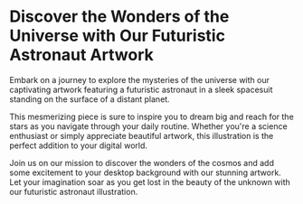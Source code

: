 <!--font:I recommend using "Montserrat" as the Google font for the website.-->

# Discover the Wonders of the Universe with Our Futuristic Astronaut Artwork

Embark on a journey to explore the mysteries of the universe with our captivating artwork featuring a futuristic astronaut in a sleek spacesuit standing on the surface of a distant planet.

This mesmerizing piece is sure to inspire you to dream big and reach for the stars as you navigate through your daily routine. Whether you're a science enthusiast or simply appreciate beautiful artwork, this illustration is the perfect addition to your digital world.

Join us on our mission to discover the wonders of the cosmos and add some excitement to your desktop background with our stunning artwork. Let your imagination soar as you get lost in the beauty of the unknown with our futuristic astronaut illustration.

<!--

Write me markdown content of website with wallpaper:

"An illustration of a futuristic astronaut in a sleek spacesuit, standing on the surface of a distant planet."

The header of the page should not be copy of the text but rather a real content of the website which is using this wallpaper.


---


# Exploring the Unknown: A Journey to Distant Planets

![Futuristic Astronaut Wallpaper](https://example.com/futuristic-astronaut-wallpaper.jpg)

Embark on an adventure to explore the mysteries of the universe with our collection of stunning wallpapers. This particular wallpaper features a futuristic astronaut in a sleek spacesuit, standing on the surface of a distant planet. 

Let this wallpaper inspire you to dream big and reach for the stars as you navigate through your daily routine. Whether you're a science enthusiast or simply appreciate beautiful artwork, this wallpaper is sure to elevate your desktop background to new heights.

Join us on our mission to discover the wonders of the cosmos and add some excitement to your digital world with our captivating wallpapers.


---


Heading is too long, rewrite whole content.


---


# Discover the Wonders of the Universe with Our Futuristic Astronaut Wallpaper

Are you ready to embark on a journey to explore the mysteries of the universe? Look no further than our collection of stunning wallpapers, featuring a futuristic astronaut in a sleek spacesuit standing on the surface of a distant planet.

This captivating wallpaper is sure to inspire you to dream big and reach for the stars as you navigate through your daily routine. Whether you're a science enthusiast or simply appreciate beautiful artwork, this wallpaper is the perfect addition to your desktop background.

Join us on our mission to discover the wonders of the cosmos and add some excitement to your digital world with our mesmerizing wallpapers. Get lost in the beauty of the unknown and let your imagination soar with our futuristic astronaut wallpaper.


---


Heading should not include word "wallpaper". The website should not be about the wallpaper itself, wallpaper is just a related background, rewrite whole content.


---


# Explore the Mysteries of the Universe with Our Futuristic Astronaut Illustration

Embark on a journey to discover the wonders of the universe with our captivating illustration featuring a futuristic astronaut in a sleek spacesuit standing on the surface of a distant planet.

This mesmerizing artwork is sure to inspire you to dream big and reach for the stars as you navigate through your daily routine. Whether you're a science enthusiast or simply appreciate beautiful illustrations, this piece is the perfect addition to your digital world.

Join us on our mission to explore the mysteries of the cosmos and add some excitement to your desktop background with our stunning illustration. Let your imagination soar as you get lost in the beauty of the unknown with our futuristic astronaut artwork.


---


Heading is too long, rewrite whole content.


---


# Discover the Wonders of the Universe with Our Futuristic Astronaut Artwork

Embark on a journey to explore the mysteries of the universe with our captivating artwork featuring a futuristic astronaut in a sleek spacesuit standing on the surface of a distant planet.

This mesmerizing piece is sure to inspire you to dream big and reach for the stars as you navigate through your daily routine. Whether you're a science enthusiast or simply appreciate beautiful artwork, this illustration is the perfect addition to your digital world.

Join us on our mission to discover the wonders of the cosmos and add some excitement to your desktop background with our stunning artwork. Let your imagination soar as you get lost in the beauty of the unknown with our futuristic astronaut illustration.


---


Write me a Google font which is best fitting for the website.

Pick from the list:
- Raleway
- Poppins
- Playfair Display
- Lato
- Dancing Script
- Montserrat
- Open Sans
- Orbitron
- Lobster
- Alegreya
- IBM Plex Sans
- Great Vibes
- Barlow Condensed
- Inter
- Futura
- Exo 2
- Roboto


Write just the font name nothing else.


---


I recommend using "Montserrat" as the Google font for the website.

-->
